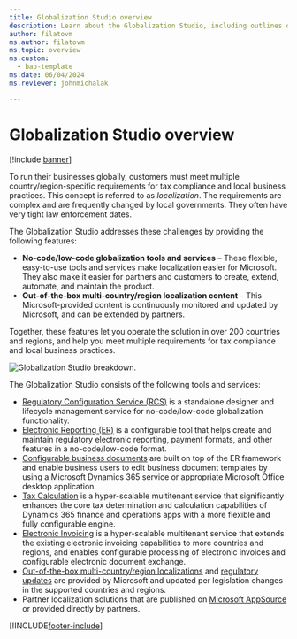 ```yaml
---
title: Globalization Studio overview
description: Learn about the Globalization Studio, including outlines on no-code/low-code globalization tools and services and multi-country localization content.
author: filatovm
ms.author: filatovm
ms.topic: overview
ms.custom: 
  - bap-template
ms.date: 06/04/2024
ms.reviewer: johnmichalak

---
```


# Globalization Studio overview 

[!include [banner](../../includes/banner.md)]

To run their businesses globally, customers must meet multiple country/region-specific requirements for tax compliance and local business practices. This concept is referred to as *localization*. The requirements are complex and are frequently changed by local governments. They often have very tight law enforcement dates.

The Globalization Studio addresses these challenges by providing the following features:

- **No-code/low-code globalization tools and services** – These flexible, easy-to-use tools and services make localization easier for Microsoft. They also make it easier for partners and customers to create, extend, automate, and maintain the product.
- **Out-of-the-box multi-country/region localization content** – This Microsoft-provided content is continuously monitored and updated by Microsoft, and can be extended by partners.

Together, these features let you operate the solution in over 200 countries and regions, and help you meet multiple requirements for tax compliance and local business practices. 

![Globalization Studio breakdown.](../media/globalization-studio-breakdown.png)

The Globalization Studio consists of the following tools and services:

- [Regulatory Configuration Service (RCS)](rcs-overview.md) is a standalone designer and lifecycle management service for no-code/low-code globalization functionality.
- [Electronic Reporting (ER)](/dynamics365/unified-operations/dev-itpro/analytics/general-electronic-reporting) is a configurable tool that helps create and maintain regulatory electronic reporting, payment formats, and other features in a no-code/low-code format.
- [Configurable business documents](../../../fin-ops-core/dev-itpro/analytics/er-business-document-management.md) are built on top of the ER framework and enable business users to edit business document templates by using a Microsoft Dynamics 365 service or appropriate Microsoft Office desktop application.
- [Tax Calculation](global-tax-calcuation-service-overview.md) is a hyper-scalable multitenant service that significantly enhances the core tax determination and calculation capabilities of Dynamics 365 finance and operations apps with a more flexible and fully configurable engine.
- [Electronic Invoicing](e-invoicing-service-overview.md) is a hyper-scalable multitenant service that extends the existing electronic invoicing capabilities to more countries and regions, and enables configurable processing of electronic invoices and configurable electronic document exchange.
- [Out-of-the-box multi-country/region localizations](../../../fin-ops-core/fin-ops/lcs/country-region.md) and [regulatory updates](regulatory-updates.md) are provided by Microsoft and updated per legislation changes in the supported countries and regions.
- Partner localization solutions that are published on [Microsoft AppSource](https://appsource.microsoft.com/) or provided directly by partners.

[!INCLUDE[footer-include](../../../includes/footer-banner.md)]
